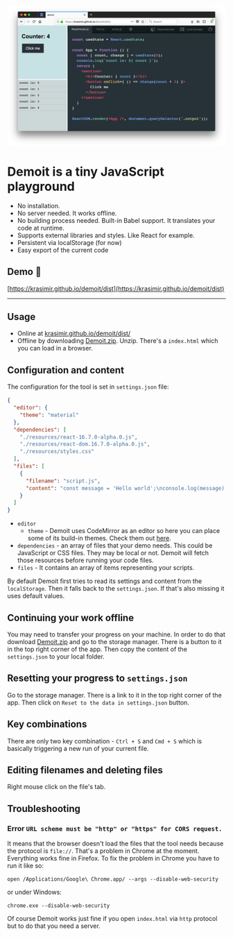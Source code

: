 ![demoit](./demoit.png)

# **Demoit** is a tiny JavaScript playground

* No installation.
* No server needed. It works offline.
* No building process needed. Built-in Babel support. It translates your code at runtime.
* Supports external libraries and styles. Like React for example.
* Persistent via localStorage (for now)
* Easy export of the current code

## Demo :rocket:

[https://krasimir.github.io/demoit/dist](https://krasimir.github.io/demoit/dist)

---

## Usage

* Online at [krasimir.github.io/demoit/dist/](https://krasimir.github.io/demoit/dist/)
* Offline by downloading [Demoit.zip](https://github.com/krasimir/demoit/raw/master/demoit.zip). Unzip. There's a `index.html` which you can load in a browser.

## Configuration and content

The configuration for the tool is set in `settings.json` file:

```json
{
  "editor": {
    "theme": "material"
  },
  "dependencies": [
    "./resources/react-16.7.0-alpha.0.js",
    "./resources/react-dom.16.7.0-alpha.0.js",
    "./resources/styles.css"
  ],
  "files": [
    {
      "filename": "script.js",
      "content": "const message = 'Hello world';\nconsole.log(message);"
    }
  ]
}
```

* `editor`
  * `theme` - Demoit uses CodeMirror as an editor so here you can place some of its build-in themes. Check them out [here](https://codemirror.net/demo/theme.html).
* `dependencies` - an array of files that your demo needs. This could be JavaScript or CSS files. They may be local or not. Demoit will fetch those resources before running your code files.
* `files` - It contains an array of items representing your scripts.

By default Demoit first tries to read its settings and content from the `localStorage`. Then it falls back to the `settings.json`. If that's also missing it uses default values.

## Continuing your work offline

You may need to transfer your progress on your machine. In order to do that download [Demoit.zip](https://github.com/krasimir/demoit/raw/master/demoit.zip) and go to the storage manager. There is a button to it in the top right corner of the app. Then copy the content of the `settings.json` to your local folder.

## Resetting your progress to `settings.json`

Go to the storage manager. There is a link to it in the top right corner of the app. Then click on `Reset to the data in settings.json` button.

## Key combinations

There are only two key combination - `Ctrl + S` and `Cmd + S` which is basically triggering a new run of your current file.

## Editing filenames and deleting files

Right mouse click on the file's tab.

## Troubleshooting

### Error `URL scheme must be "http" or "https" for CORS request.`

It means that the browser doesn't load the files that the tool needs because the protocol is `file://`. That's a problem in Chrome at the moment. Everything works fine in Firefox. To fix the problem in Chrome you have to run it like so:

```
open /Applications/Google\ Chrome.app/ --args --disable-web-security
```
or under Windows:
```
chrome.exe --disable-web-security
```

Of course Demoit works just fine if you open `index.html` via `http` protocol but to do that you need a server.

